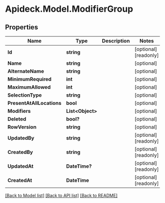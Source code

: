 # Apideck.Model.ModifierGroup

## Properties

Name | Type | Description | Notes
------------ | ------------- | ------------- | -------------
**Id** | **string** |  | [optional] [readonly] 
**Name** | **string** |  | [optional] 
**AlternateName** | **string** |  | [optional] 
**MinimumRequired** | **int** |  | [optional] 
**MaximumAllowed** | **int** |  | [optional] 
**SelectionType** | **string** |  | [optional] 
**PresentAtAllLocations** | **bool** |  | [optional] 
**Modifiers** | **List&lt;Object&gt;** |  | [optional] 
**Deleted** | **bool?** |  | [optional] 
**RowVersion** | **string** |  | [optional] 
**UpdatedBy** | **string** |  | [optional] [readonly] 
**CreatedBy** | **string** |  | [optional] [readonly] 
**UpdatedAt** | **DateTime?** |  | [optional] [readonly] 
**CreatedAt** | **DateTime** |  | [optional] [readonly] 

[[Back to Model list]](../README.md#documentation-for-models) [[Back to API list]](../README.md#documentation-for-api-endpoints) [[Back to README]](../README.md)

